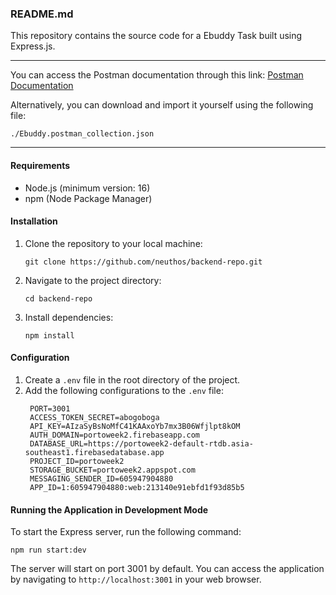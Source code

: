 ### README.md

This repository contains the source code for a Ebuddy Task built using Express.js.

---

You can access the Postman documentation through this link: [Postman Documentation](https://documenter.getpostman.com/view/14405527/2sA3QnjZzA)

Alternatively, you can download and import it yourself using the following file:

```
./Ebuddy.postman_collection.json
```

---

#### Requirements

- Node.js (minimum version: 16)
- npm (Node Package Manager)

#### Installation

1. Clone the repository to your local machine:

   ```
   git clone https://github.com/neuthos/backend-repo.git
   ```

2. Navigate to the project directory:

   ```
   cd backend-repo
   ```

3. Install dependencies:

   ```
   npm install
   ```

#### Configuration

1. Create a `.env` file in the root directory of the project.
2. Add the following configurations to the `.env` file:
   ```
    PORT=3001
    ACCESS_TOKEN_SECRET=abogoboga
    API_KEY=AIzaSyBsNoMfC41KAAxoYb7mx3B06Wfjlpt8kOM
    AUTH_DOMAIN=portoweek2.firebaseapp.com
    DATABASE_URL=https://portoweek2-default-rtdb.asia-southeast1.firebasedatabase.app
    PROJECT_ID=portoweek2
    STORAGE_BUCKET=portoweek2.appspot.com
    MESSAGING_SENDER_ID=605947904880
    APP_ID=1:605947904880:web:213140e91ebfd1f93d85b5
   ```

#### Running the Application in Development Mode

To start the Express server, run the following command:

```
npm run start:dev
```

The server will start on port 3001 by default. You can access the application by navigating to `http://localhost:3001` in your web browser.
